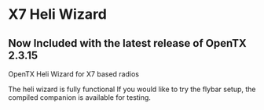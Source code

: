 # X7 Heli Wizard
## Now Included with the latest release of OpenTX 2.3.15
 OpenTX Heli Wizard for X7 based radios
 
 The heli wizard is fully functional 
 If you would like to try the flybar setup, the compiled companion is available for testing.
